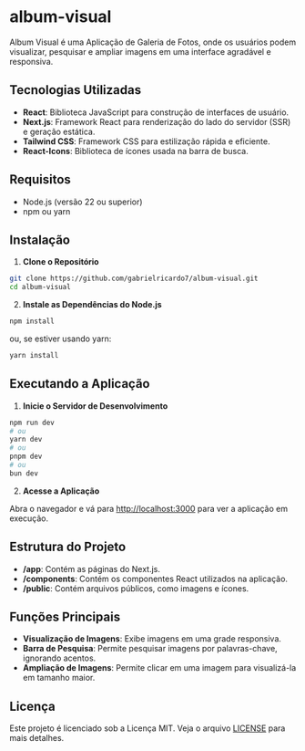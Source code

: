 # album-visual

Album Visual é uma Aplicação de Galeria de Fotos, onde os usuários podem visualizar, pesquisar e ampliar imagens em uma interface agradável e responsiva.

## Tecnologias Utilizadas

- **React**: Biblioteca JavaScript para construção de interfaces de usuário.
- **Next.js**: Framework React para renderização do lado do servidor (SSR) e geração estática.
- **Tailwind CSS**: Framework CSS para estilização rápida e eficiente.
- **React-Icons**: Biblioteca de ícones usada na barra de busca.

## Requisitos

- Node.js (versão 22 ou superior)
- npm ou yarn

## Instalação

1. **Clone o Repositório**

```bash
git clone https://github.com/gabrielricardo7/album-visual.git
cd album-visual
```

2. **Instale as Dependências do Node.js**

```bash
npm install
```

ou, se estiver usando yarn:

```bash
yarn install
```

## Executando a Aplicação

1. **Inicie o Servidor de Desenvolvimento**

```bash
npm run dev
# ou
yarn dev
# ou
pnpm dev
# ou
bun dev
```

2. **Acesse a Aplicação**

Abra o navegador e vá para [http://localhost:3000](http://localhost:3000) para ver a aplicação em execução.

## Estrutura do Projeto

- **/app**: Contém as páginas do Next.js.
- **/components**: Contém os componentes React utilizados na aplicação.
- **/public**: Contém arquivos públicos, como imagens e ícones.

## Funções Principais

- **Visualização de Imagens**: Exibe imagens em uma grade responsiva.
- **Barra de Pesquisa**: Permite pesquisar imagens por palavras-chave, ignorando acentos.
- **Ampliação de Imagens**: Permite clicar em uma imagem para visualizá-la em tamanho maior.

## Licença

Este projeto é licenciado sob a Licença MIT. Veja o arquivo [LICENSE](LICENSE) para mais detalhes.
